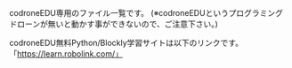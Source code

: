 codroneEDU専用のファイル一覧です。
(※codroneEDUというプログラミングドローンが無いと動かす事ができないので、ご注意下さい。)

codroneEDU無料Python/Blockly学習サイトは以下のリンクです。
「https://learn.robolink.com/」
